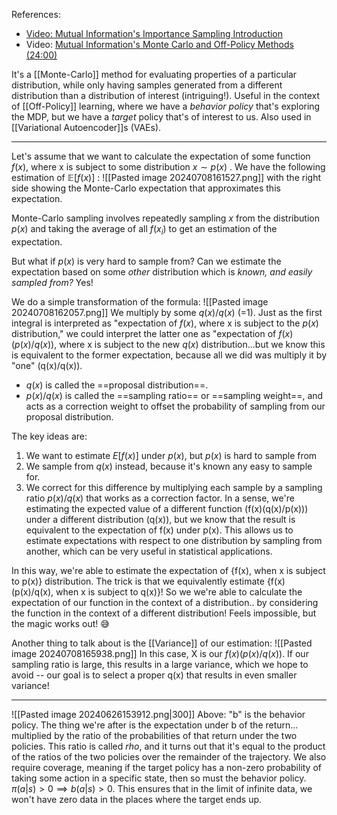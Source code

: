 References:
- [Video: Mutual Information's Importance Sampling Introduction](https://youtu.be/C3p2wI4RAi8?si=HxU_JpVMBycDI_vP)
- Video: [Mutual Information's Monte Carlo and Off-Policy Methods (24:00)](https://www.youtube.com/watch?v=bpUszPiWM7o)


It's a [[Monte-Carlo]] method for evaluating properties of a particular distribution, while only having samples generated from a different distribution than a distribution of interest (intriguing!). Useful in the context of [[Off-Policy]] learning, where we have a *behavior policy* that's exploring the MDP, but we have a *target* policy that's of interest to us. Also used in [[Variational Autoencoder]]s (VAEs).

---
Let's assume that we want to calculate the expectation of some function $f(x)$, where x is subject to some distribution $x \sim p(x)$ .
We have the following estimation of $\mathbb{E}[f(x)]$ :
![[Pasted image 20240708161527.png]]
with the right side showing the Monte-Carlo expectation that approximates this expectation.

Monte-Carlo sampling involves repeatedly sampling $x$ from the distribution $p(x)$ and taking the average of all $f(x_i)$ to get an estimation of the expectation.

But what if $p(x)$ is very hard to sample from? Can we estimate the expectation based on some *other* distribution which is *known, and easily sampled from?* Yes!

We do a simple transformation of the formula:
![[Pasted image 20240708162057.png]]
We multiply by some $q(x)/q(x)$ (=1).
Just as the first integral is interpreted as "expectation of $f(x)$, where x is subject to the $p(x)$ distribution," we could interpret the latter one as "expectation of $f(x)(p(x)/q(x))$, where x is subject to the new $q(x)$ distribution...but we know this is equivalent to the former expectation, because all we did was multiply it by "one" (q(x)/q(x)).
- $q(x)$ is called the ==proposal distribution==.
- $p(x)/q(x)$ is called the ==sampling ratio== or ==sampling weight==, and acts as a correction weight to offset the probability of sampling from our proposal distribution.

The key ideas are:
1. We want to estimate $E[f(x)]$ under $p(x)$, but $p(x)$ is hard to sample from
2. We sample from $q(x)$ instead, because it's known any easy to sample for.
3. We correct for this difference by multiplying each sample by a sampling ratio $p(x)/q(x)$ that works as a correction factor. In a sense, we're estimating the expected value of a different function (f(x)(q(x)/p(x))) under a different distribution (q(x)), but we know that the result is equivalent to the expectation of f(x) under p(x).
This allows us to estimate expectations with respect to one distribution by sampling from another, which can be very useful in statistical applications.

In this way, we're able to estimate the expectation of {f(x), when x is subject to p(x)} distribution. The trick is that we equivalently estimate {f(x)(p(x)/q(x), when x is subject to q(x)}! So we we're able to calculate the expectation of our function in the context of a distribution.. by considering the function in the context of a different distribution! Feels impossible, but the magic works out! 😅

Another thing to talk about is the [[Variance]] of our estimation:
![[Pasted image 20240708165938.png]]
In this case, X is our $f(x)(p(x)/q(x))$. If our sampling ratio is large, this results in a large variance, which we hope to avoid -- our goal is to select a proper q(x) that results in even smaller variance!


---

![[Pasted image 20240626153912.png|300]]
Above: "b" is the behavior policy. 
The thing we're after is the expectation under b of the return... multiplied by the ratio of the probabilities of that return under the two policies. This ratio is called *rho*, and it turns out that it's equal to the product of the ratios of the two policies over the remainder of the trajectory.
We also require coverage, meaning if the target policy has a non-zero probability of taking some action in a specific state, then so must the behavior policy. $\pi(a|s) > 0 \implies b(a|s) >0$. This ensures that in the limit of infinite data, we won't have zero data in the places where the target ends up.


